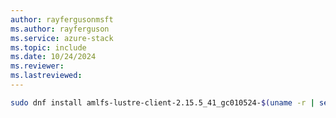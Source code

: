 ```yaml
---
author: rayfergusonmsft
ms.author: rayferguson
ms.service: azure-stack
ms.topic: include
ms.date: 10/24/2024
ms.reviewer:
ms.lastreviewed:
---
```


<!-- markdownlint-disable-file MD041 -->

```bash
sudo dnf install amlfs-lustre-client-2.15.5_41_gc010524-$(uname -r | sed -e "s/\.$(uname -p)$//" | sed -re 's/[-_]/\./g')-1
```
